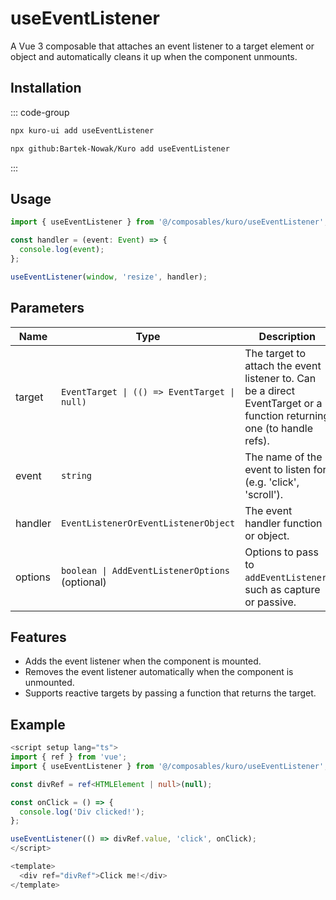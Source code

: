 # useEventListener

A Vue 3 composable that attaches an event listener to a target element or object and automatically cleans it up when the component unmounts.

## Installation

::: code-group
```bash [npx via npm]
npx kuro-ui add useEventListener
```
```bash [npx via GitHub]
npx github:Bartek-Nowak/Kuro add useEventListener
```
:::

## Usage

```ts
import { useEventListener } from '@/composables/kuro/useEventListener';

const handler = (event: Event) => {
  console.log(event);
};

useEventListener(window, 'resize', handler);
```

## Parameters

| Name    | Type                                     | Description                                                                                          |
| ------- | ---------------------------------------- | ---------------------------------------------------------------------------------------------------- |
| target  | `EventTarget \| (() => EventTarget \| null)` | The target to attach the event listener to. Can be a direct EventTarget or a function returning one (to handle refs). |
| event   | `string`                                 | The name of the event to listen for (e.g. 'click', 'scroll').                                        |
| handler | `EventListenerOrEventListenerObject`    | The event handler function or object.                                                                |
| options | `boolean \| AddEventListenerOptions` (optional) | Options to pass to `addEventListener`, such as capture or passive.                                   |

## Features

- Adds the event listener when the component is mounted.
- Removes the event listener automatically when the component is unmounted.
- Supports reactive targets by passing a function that returns the target.

## Example
```ts
<script setup lang="ts">
import { ref } from 'vue';
import { useEventListener } from '@/composables/kuro/useEventListener';

const divRef = ref<HTMLElement | null>(null);

const onClick = () => {
  console.log('Div clicked!');
};

useEventListener(() => divRef.value, 'click', onClick);
</script>

<template>
  <div ref="divRef">Click me!</div>
</template>
```